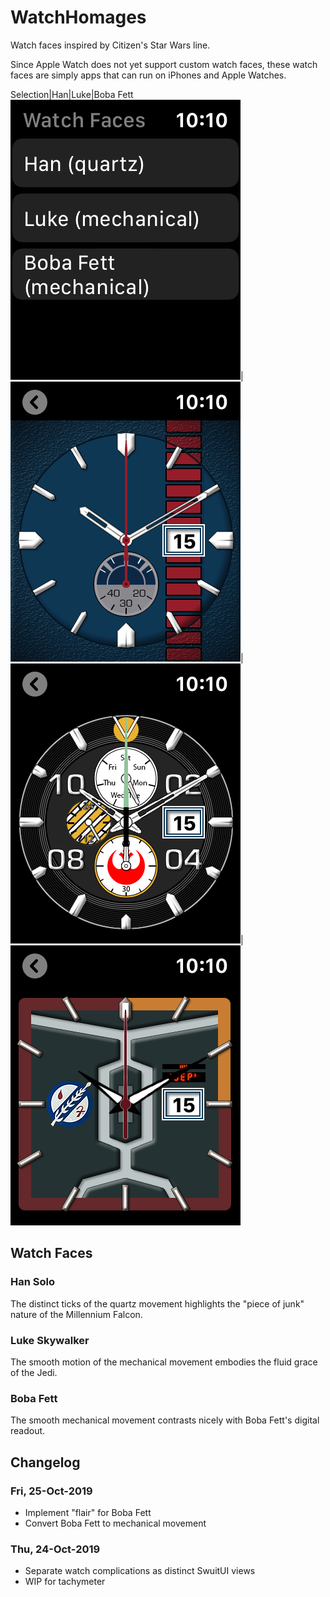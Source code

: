 # WatchHomages

Watch faces inspired by Citizen's Star Wars line.

Since Apple Watch does not yet support custom watch faces, these watch faces are simply apps that can run on iPhones and Apple Watches.

Selection|Han|Luke|Boba Fett
![Watch Selection](/readme/selection_watch.png)|![Han Watch](/readme/han_watch_sample.png)|![Luke Watch](/readme/luke_watch_sample.png)|![Boba Fett Watch](/readme/boba_fett_watch_sample.png)


## Watch Faces

### Han Solo

The distinct ticks of the quartz movement highlights the "piece of junk" nature of the Millennium Falcon.

### Luke Skywalker

The smooth motion of the mechanical movement embodies the fluid grace of the Jedi.

### Boba Fett

The smooth mechanical movement contrasts nicely with Boba Fett's digital readout.


## Changelog

### Fri, 25-Oct-2019

* Implement "flair" for Boba Fett
* Convert Boba Fett to mechanical movement

### Thu, 24-Oct-2019

* Separate watch complications as distinct SwuitUI views
* WIP for tachymeter